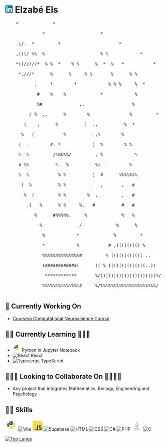 # [![LinkedIn](./linkedin.png)](https://www.linkedin.com/in/maria-elizabeth-els) Elzabé Els

<pre>
    <span style="line-height: 0.8;">*             *                            <br></span>
    <span style="line-height: 0.8;">          *                     *                 <br></span>
    <span style="line-height: 0.8;">.(/.  *         *                      *                         <br></span>
    <span style="line-height: 0.8%;">,(((/ %%  %                     % %            *                    <br></span>
    <span style="line-height: 0.8%;">*((/////*  % %  *    % %      %  *  %   *           *               <br></span>
    <span style="line-height: 0.8%;"> *,///*      %      %     % %       %      % %                      <br></span>
    <span style="line-height: 0.8%;">       .     *        *            % % %     %  *                 <br></span>
    <span style="line-height: 0.8%;">        #    %    %             *            %                    <br></span>
    <span style="line-height: 0.8%;">        %#              ,,                  %                     <br></span>
    <span style="line-height: 0.8%;">     / %  ,,      %        %               %         *            <br></span>
    <span style="line-height: 0.8%;">   (    ,      %          )  .,          %  *                     <br></span>
    <span style="line-height: 0.8%;">  %   (           %         . ,%        %                         <br></span>
    <span style="line-height: 0.8%;"> (  .        #. *            )  %        % %                      <br></span>
    <span style="line-height: 0.8%;"> %  %         /%&&%%/         , %            %                    <br></span>
    <span style="line-height: 0.8%;"> # %%          %   %          %%  .        %                      <br></span>
    <span style="line-height: 0.8%;"> %  %           % %          )  #      %%%%%%%                    <br></span>
    <span style="line-height: 0.8%;">  (  %          % %         ,   ,       ,   #                     <br></span>
    <span style="line-height: 0.8%;">   %  (         % %        %  ,         ,   #                     <br></span>
    <span style="line-height: 0.8%;">    .(   %      % %     %,   #          #   #                     <br></span>
    <span style="line-height: 0.8%;">       %      #%%%%%,     %             %   %                     <br></span>
    <span style="line-height: 0.8%;">         %              /             %      %                    <br></span>
    <span style="line-height: 0.8%;">          %            *             %         *                  <br></span>
    <span style="line-height: 0.8%;">          *            %           # ,((((((((( %                 <br></span>
    <span style="line-height: 0.8%;">          %%%%%%%%%%%%%%#         % (((((((((((( ..               <br></span>
    <span style="line-height: 0.8%;">          (############(      (( % ((((((((((((((..))             <br></span>
    <span style="line-height: 0.8%;">           ************       %/)))))))))))))))))))))%/           <br></span>
    <span style="line-height: 0.8%;">          %%%%%%%%%%%%%%#     %/%%%%%%%%%%%%%%%%%%%%%/            <br></span>
</pre>


## 🔭 Currently Working On
- <a href="https://www.coursera.org/learn/computational-neuroscience">Coursera Computational Neuroscience Course</a>
  
## 🌱🌱 Currently Learning 🌱🍃🍃
- <img src="https://raw.githubusercontent.com/github/explore/80688e429a7d4ef2fca1e82350fe8e3517d3494d/topics/python/python.png" height="25" width="25" alt="Python"> Python in Jupyter Notebook
- <img height="25" width="25" src="https://cdn.simpleicons.org/react/#61DAFB" alt="React"/> React
- <img height="25" width="25" src="https://cdn.simpleicons.org/typescript/#61DAFB" alt="Typescript"/> TypeScript

## 🧠🏋️‍♀️ Looking to Collaborate On 🏋️‍♀️🏋️‍♂️
- Any project that integrates Mathematics, Biology, Engineering and Psychology

## 💃💃 Skills
<img src="https://raw.githubusercontent.com/github/explore/80688e429a7d4ef2fca1e82350fe8e3517d3494d/topics/python/python.png" height="37" width="37" alt="Python"> <img src="https://avatars.githubusercontent.com/u/65625612?s=40&v=4" width="32" alt="Vite"> <img src="https://raw.githubusercontent.com/github/explore/80688e429a7d4ef2fca1e82350fe8e3517d3494d/topics/javascript/javascript.png" width="32" alt="JavaScript"> <img src="https://avatars.githubusercontent.com/u/54469796?s=40&v=4" width="32" alt="Supabase"> <img height="32" width="32" src="https://cdn.simpleicons.org/html5/#E34F26" alt="HTML"/> <img height="32" width="32" src="https://cdn.simpleicons.org/css3/#1572B6" alt="CSS"/> <img height="32" width="32" src="https://cdn.simpleicons.org/csharp/#239120" alt="C#"/> <img height="32" width="32" src="https://cdn.simpleicons.org/php/#777BB4" alt="PHP"/> <img src="https://raw.githubusercontent.com/github/explore/80688e429a7d4ef2fca1e82350fe8e3517d3494d/topics/java/java.png" width="32" alt="Java"> <img height="32" width="32" src="https://cdn.simpleicons.org/c/#A8B9CC" alt="C"/>

[![Top Langs](https://github-readme-stats-ekm86oxwf-elzabeels.vercel.app/api/top-langs/?username=ElzabeEls&layout=donut&theme=radical)](https://github.com/ElzabeEls/github-readme-stats)










